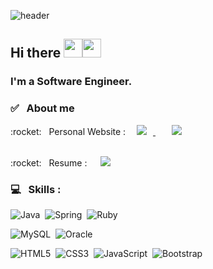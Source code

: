 ![header](https://capsule-render.vercel.app/api?type=wave&color=auto&height=300&section=header&text=Sunny%20%20Park&fontSize=70)


## Hi there <img src="https://raw.githubusercontent.com/MartinHeinz/MartinHeinz/master/wave.gif" width="30px"><img src="https://raw.githubusercontent.com/MartinHeinz/MartinHeinz/master/wave.gif" width="30px"> 


### I'm a Software Engineer.

### :white_check_mark: &nbsp; About me 
<p>
    :rocket: &nbsp; Personal Website :&nbsp; 
    <a href="https://parks38.github.io">
        <img 
            src="https://img.shields.io/badge/GitHub-100000?style=for-the-badge&logo=github&logoColor=white"
            style="height : auto; margin-left : 10px; margin-right : 10px;"/> </a> &nbsp; &nbsp;
    <a href="https://parks38.tistory.com/">
        <img 
            src="https://img.shields.io/badge/-Tech%20blog-yellowgreen?style=for-the-badge&logo=github&link=https://zzsza.github.io/"
            style="height : auto; margin-left : 10px; margin-right : 10px;"/> </a>
</p>
<br>
:rocket: &nbsp; Resume : &nbsp;
<a href = "">
    <img 
        src="https://img.shields.io/badge/LinkedIn-0077B5?style=for-the-badge&logo=linkedin&logoColor=white"
        style="height : auto; margin-left : 10px; margin-right : 10px;"/>
</a>

### :computer: &nbsp; Skills :
<p float="left">
    <img alt="Java" src="https://img.shields.io/badge/java-%23ED8B00.svg?&style=for-the-badge&logo=java&logoColor=white"/>&nbsp;
    <img alt="Spring" src="https://img.shields.io/badge/spring%20-%236DB33F.svg?&style=for-the-badge&logo=spring&logoColor=white"/>&nbsp;
    <img alt="Ruby" src="https://img.shields.io/badge/ruby-%23CC342D.svg?&style=for-the-badge&logo=ruby&logoColor=white"/>&nbsp;

</p>

<p float="left">
    <img alt="MySQL" src="https://img.shields.io/badge/mysql-%2300f.svg?&style=for-the-badge&logo=mysql&logoColor=white"/>&nbsp;
    <img alt="Oracle" src ="https://img.shields.io/badge/oracle%20-%23F00000.svg?&style=for-the-badge&logo=oracle&logoColor=white" />&nbsp;
</p>

<p float="left">
    <img alt="HTML5" src="https://img.shields.io/badge/html5%20-%23E34F26.svg?&style=for-the-badge&logo=html5&logoColor=white"/>&nbsp;
    <img alt="CSS3" src="https://img.shields.io/badge/css3%20-%231572B6.svg?&style=for-the-badge&logo=css3&logoColor=white"/>&nbsp;
    <img alt="JavaScript" src="https://img.shields.io/badge/javascript%20-%23323330.svg?&style=for-the-badge&logo=javascript&logoColor=%23F7DF1E"/>&nbsp;
    <img alt="Bootstrap" src="https://img.shields.io/badge/bootstrap%20-%23563D7C.svg?&style=for-the-badge&logo=bootstrap&logoColor=white"/>&nbsp;
</p>



<!--
**parks38/parks38** is a ✨ _special_ ✨ repository because its `README.md` (this file) appears on your GitHub profile.

Here are some ideas to get you started:

- 🔭 I’m currently working on ...
- 🌱 I’m currently learning ...
- 👯 I’m looking to collaborate on ...
- 🤔 I’m looking for help with ...
- 💬 Ask me about ...
- 📫 How to reach me: ...
- 😄 Pronouns: ...
- ⚡ Fun fact: ...
-->
